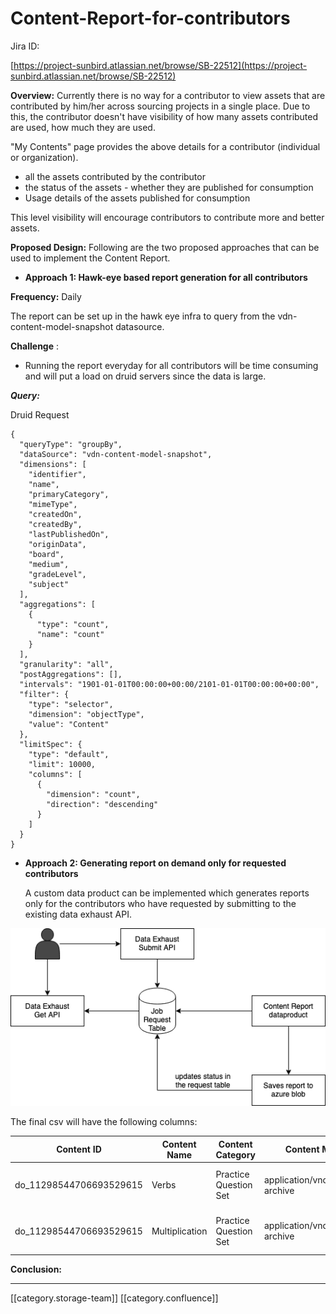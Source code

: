 # Content-Report-for-contributors

Jira ID:

[https://project-sunbird.atlassian.net/browse/SB-22512](https://project-sunbird.atlassian.net/browse/SB-22512)

**Overview:** Currently there is no way for a contributor to view assets that are contributed by him/her across sourcing projects in a single place. Due to this, the contributor doesn't have visibility of how many assets contributed are used, how much they are used.

"My Contents" page provides the above details for a contributor (individual or organization).

* all the assets contributed by the contributor
* the status of the assets - whether they are published for consumption
* Usage details of the assets published for consumption

This level visibility will encourage contributors to contribute more and better assets.

**Proposed Design:** Following are the two proposed approaches that can be used to implement the Content Report.

* **Approach 1: Hawk-eye based report generation for all contributors**

**Frequency:** Daily

The report can be set up in the hawk eye infra to query from the vdn-content-model-snapshot datasource.

**Challenge** :

* Running the report everyday for all contributors will be time consuming and will put a load on druid servers since the data is large.

_**Query:**_

Druid Request

```
{
  "queryType": "groupBy",
  "dataSource": "vdn-content-model-snapshot",
  "dimensions": [
    "identifier",
    "name",
    "primaryCategory",
    "mimeType",
    "createdOn",
    "createdBy",
    "lastPublishedOn",
    "originData",
    "board",
    "medium",
    "gradeLevel",
    "subject"
  ],
  "aggregations": [
    {
      "type": "count",
      "name": "count"
    }
  ],
  "granularity": "all",
  "postAggregations": [],
  "intervals": "1901-01-01T00:00:00+00:00/2101-01-01T00:00:00+00:00",
  "filter": {
    "type": "selector",
    "dimension": "objectType",
    "value": "Content"
  },
  "limitSpec": {
    "type": "default",
    "limit": 10000,
    "columns": [
      {
        "dimension": "count",
        "direction": "descending"
      }
    ]
  }
}
```

*   **Approach 2: Generating report on demand only for requested contributors**

    A custom data product can be implemented which generates reports only for the contributors who have requested by submitting to the existing data exhaust API.

![](<../../../../../../.gitbook/assets/Page-2 (1).png>)

The final csv will have the following columns:

| **Content ID**           | **Content Name** | **Content Category**  | **Content Mimetype**                | **Created On**               | **Created By**                       | **Last Published Date**      | **Publisher Organization** | **Board** | **Medium** | **Class** | **Subject** |
| ------------------------ | ---------------- | --------------------- | ----------------------------------- | ---------------------------- | ------------------------------------ | ---------------------------- | -------------------------- | --------- | ---------- | --------- | ----------- |
| do\_11298544706693529615 | Verbs            | Practice Question Set | application/vnd.ekstep.ecml-archive | 2020-03-25T11:59:41.416+0000 | f9958550-442c-4927-aaa2-c354c942cea6 | 2021-02-27T11:59:41.416+0000 | 012983850117177344161      | NCERT     | English    | Grade 1   | English     |
| do\_11298544706693529615 | Multiplication   | Practice Question Set | application/vnd.ekstep.ecml-archive | 2020-03-25T11:59:41.416+0000 | f9958550-442c-4927-aaa2-c354c942cea6 | 2021-03-14T11:59:41.416+0000 | 012983850117177344161      | NCERT     | English    | Grade 2   | Maths       |

**Conclusion:**

***

\[\[category.storage-team]] \[\[category.confluence]]
